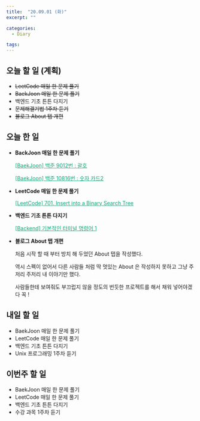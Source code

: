 ```yaml
---
title:  "20.09.01 (화)"
excerpt: ""

categories:
  - Diary

tags:
---
```


## 오늘 할 일 (계획)

- ~~LeetCode 매일 한 문제 풀기~~
- ~~BaekJoon 매일 한 문제 풀기~~
- 백엔드 기초 튼튼 다지기
- ~~문제해결기법 1주차 듣기~~
- ~~블로그 About 탭 개편~~

## 오늘 한 일

- **BackJoon 매일 한 문제 풀기**

  <a href="https://nam-ki-bok.github.io/baekjoon/Baek_Parenthesis/" style="color:#0FA678">[BaekJoon] 백준 9012번 : 괄호</a>

  <a href="https://nam-ki-bok.github.io/baekjoon/Baek_NumCard2/" style="color:#0FA678">[BaekJoon] 백준 10816번 : 숫자 카드2</a>

- **LeetCode 매일 한 문제 풀기**

  <a href="https://nam-ki-bok.github.io/leetcode/Leet_MakeBST2/" style="color:#0FA678">[LeetCode] 701. Insert into a Binary Search Tree</a>

- **백엔드 기초 튼튼 다지기**

  <a href="https://nam-ki-bok.github.io/backend/Backend_11/" style="color:#0FA678">[Backend] 기본적인 터미널 명령어 1</a>

- **블로그 About 탭 개편**

  처음 시작 할 때 부터 방치 해 두었던 About 탭을 작성했다.

  역시 스펙이 없어서 다른 사람들 처럼 딱 멋있는 About 은 작성하지 못하고 그냥 주저리 주저리 내 이야기만 했다.

  사람들한테 보여줘도 부끄럽지 않을 정도의 번듯한 프로젝트를 해서 채워 넣어야겠다 꼭 !

## 내일 할 일

- BaekJoon 매일 한 문제 풀기
- LeetCode 매일 한 문제 풀기
- 백엔드 기초 튼튼 다지기
- Unix 프로그래밍 1주차 듣기

## 이번주 할 일

- BaekJoon 매일 한 문제 풀기
- LeetCode 매일 한 문제 풀기
- 백엔드 기초 튼튼 다지기
- 수강 과목 1주차 듣기
